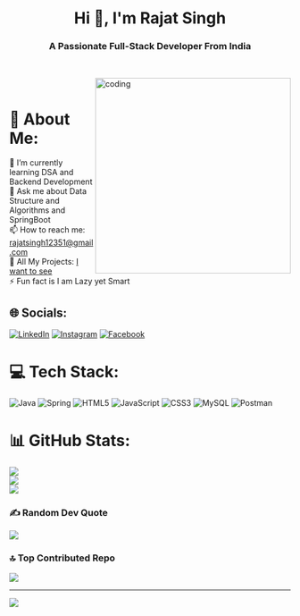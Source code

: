 <h1 align="center">Hi 👋, I'm Rajat Singh</h1>
<h3 align="center">A Passionate Full-Stack Developer From India</h3><br>

<img align="right" alt="coding" width="350" src="https://cdn.dribbble.com/users/1292677/screenshots/6139167/avento.gif"><br>

# 💫 About Me:
🌱 I’m currently learning DSA and Backend Development<br>💬 Ask me about Data Structure and Algorithms and SpringBoot<br>📫 How to reach me: rajatsingh12351@gmail.com<br>🔭 All My Projects: [I want to see](https://github.com/raja12351?tab=repositories)<br>⚡ Fun fact is I am Lazy yet Smart


## 🌐 Socials:
[![LinkedIn](https://img.shields.io/badge/LinkedIn-%230077B5.svg?logo=linkedin&logoColor=white)](https://www.linkedin.com/in/rajat-singh-037290170/) [![Instagram](https://img.shields.io/badge/Instagram-%23E4405F.svg?logo=Instagram&logoColor=white)](https://instagram.com/r_a_j_a_j_i)
[![Facebook](https://img.shields.io/badge/Facebook-%231877F2.svg?logo=Facebook&logoColor=white)](https://facebook.com/https://www.facebook.com/profile.php?id=100008203306603)   

# 💻 Tech Stack:
![Java](https://img.shields.io/badge/java-%23ED8B00.svg?style=flat&logo=java&logoColor=white) ![Spring](https://img.shields.io/badge/spring-%236DB33F.svg?style=flat&logo=spring&logoColor=white) ![HTML5](https://img.shields.io/badge/html5-%23E34F26.svg?style=flat&logo=html5&logoColor=white) ![JavaScript](https://img.shields.io/badge/javascript-%23323330.svg?style=flat&logo=javascript&logoColor=%23F7DF1E) ![CSS3](https://img.shields.io/badge/css3-%231572B6.svg?style=flat&logo=css3&logoColor=white) ![MySQL](https://img.shields.io/badge/mysql-%2300f.svg?style=flat&logo=mysql&logoColor=white) ![Postman](https://img.shields.io/badge/Postman-FF6C37?style=flat&logo=postman&logoColor=white) 
# 📊 GitHub Stats:
![](https://github-readme-stats.vercel.app/api?username=raja12351&theme=radical&hide_border=true&include_all_commits=true&count_private=true)<br/>
![](https://github-readme-streak-stats.herokuapp.com/?user=raja12351&theme=radical&hide_border=true)<br/>
![](https://github-readme-stats.vercel.app/api/top-langs/?username=raja12351&theme=radical&hide_border=true&include_all_commits=true&count_private=true&layout=compact)


### ✍️ Random Dev Quote
![](https://quotes-github-readme.vercel.app/api?type=horizontal&theme=radical)

### 🔝 Top Contributed Repo
![](https://github-contributor-stats.vercel.app/api?username=raja12351&limit=5&theme=radical&combine_all_yearly_contributions=true)

---
[![](https://visitcount.itsvg.in/api?id=raja12351&icon=0&color=10)](https://visitcount.itsvg.in)

<!-- Proudly created with GPRM ( https://gprm.itsvg.in ) -->
